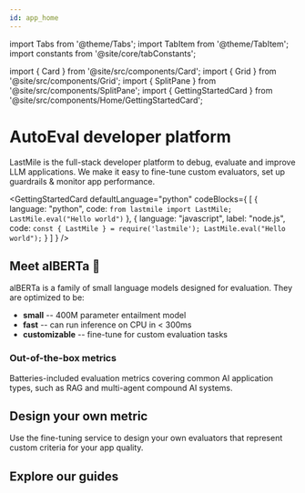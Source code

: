 ```yaml
---
id: app_home
---
```


import Tabs from '@theme/Tabs';
import TabItem from '@theme/TabItem';
import constants from '@site/core/tabConstants';

import { Card } from '@site/src/components/Card';
import { Grid } from '@site/src/components/Grid';
import { SplitPane } from '@site/src/components/SplitPane';
import { GettingStartedCard } from '@site/src/components/Home/GettingStartedCard';

# AutoEval developer platform

LastMile is the full-stack developer platform to debug, evaluate and improve LLM applications. We make it easy to fine-tune custom evaluators, set up guardrails & monitor app performance.

<GettingStartedCard
  defaultLanguage="python"
  codeBlocks={
    [
      {
        language: "python",
        code: `from lastmile import LastMile;
        LastMile.eval("Hello world")`
      },
      {
        language: "javascript",
        label: "node.js",
        code: `const { LastMile } = require('lastmile');
        LastMile.eval("Hello world");`
      }
    ]
  }
/>

## Meet alBERTa 🍁

alBERTa is a family of small language models designed for evaluation. They are optimized to be:

- **small** -- 400M parameter entailment model
- **fast** -- can run inference on CPU in < 300ms
- **customizable** -- fine-tune for custom evaluation tasks

<Grid className="custom-grid">
  <Card
    href="/alberta"
    title="alBERTa-512 🍁"
    description="2048 token context, specialized for evaluation tasks (like faithfulness), and gives a numeric 0->1 score."
    backgroundColor="#F5F5F5"
    className="custom-card"
  />
  <Card
    href="/alberta"
    title="alBERTa-LC-8k 🍁"
    description="Long-context window variant that can scale to 128k+ tokens using a scaled dot-product attention layer"
    backgroundColor="#F5F5F5"
    className="custom-card"
  />
</Grid>

### Out-of-the-box metrics

Batteries-included evaluation metrics covering common AI application types, such as RAG and multi-agent compound AI systems.

<Grid className="custom-grid">
  <Card
    href="/metrics"
    title="Faithfulness"
    description="Measures how adherent or faithful an LLM response is to the provided context. Often used for hallucination detection."
    backgroundColor="#F1F1F1"
    className="custom-card"
  />
  <Card
    href="/metrics"
    title="Semantic Similarity"
    description="Measures semantic similarity between two strings. Often used for context relevance, or input/output relevance, or similarity between a response and ground truth."
    backgroundColor="#F1F1F1"
    className="custom-card"
  />
  <Card
    href="/metrics"
    title="Summarization Quality"
    description="Quantify the quality of a summarization response."
    backgroundColor="#F1F1F1"
    className="custom-card"
  />
  <Card
    href="/metrics"
    title="Toxicity"
    description="Quantify the toxicity level in an LLM response."
    backgroundColor="#F1F1F1"
    className="custom-card"
  />
  <Card
    href="/metrics"
    title="More"
    description="Explore other metrics available in AutoEval, or keep reading to design your own metric."
    backgroundColor="#F7F7F7"
    className="custom-card"
  />
</Grid>

## Design your own metric

Use the fine-tuning service to design your own evaluators that represent custom criteria for your app quality.

<Grid className="custom-grid">
  <Card
    href="/datasets"
    title="Datasets"
    description="Upload and manage application data for running and training evals"
    backgroundColor="#FBF6F7"
    className="custom-card"
  />
  <Card
    href="/llm_judge"
    title="LLM Judge"
    description="Generate high-quality labels for your data using a mixture of LLM Judge with human-in-the-loop"
    backgroundColor="#F2F9FF"
    className="custom-card"
  />
  <Card
    href="/fine_tune"
    title="Fine-tune"
    description="Use the AutoEval fine-tuning service to develop custom metrics for your application."
    backgroundColor="#EFFFF4"
    className="custom-card"
  />
  <Card
    href="/serve"
    title="Run Evals"
    description="Compute metrics by running high-performance inference on a prebuilt or fine-tuned model."
    backgroundColor="#F7EFFF"
    className="custom-card"
  />
</Grid>

## Explore our guides

<Grid className="custom-grid">
  <Card
    href="/retrieval_systems"
    title="Retrieval systems"
    description="Evaluate a RAG application for hallucination, relevance and a custom brand tone metric."
    className="custom-card"
  />
  <Card
    href="/multi_agent"
    title="Multi-agent applications"
    description="Evaluate end-to-end and intermediate step metrics for a compound AI system."
    className="custom-card"
  />
  <Card
    href="/realtime_guardrails"
    title="Real-time guardrails"
    description="Use alBERTa 🍁 model inference for real-time use-cases, like guardrails."
    className="custom-card"
  />
</Grid>

